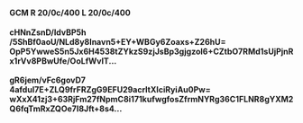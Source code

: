 #### GCM R 20/0c/400 L 20/0c/400
**cHNnZsnD/IdvBP5h**<br/>**/5ShBf0aoU/NLd8y8Inavn5+EY+WBGy6Zoaxs+Z26hU=**<br/>**OpP5YwweS5n5Jx6H4538tZYkzS9zjJsBp3gjgzol6+CZtbO7RMd1sUjPjnRx1rVv8PBwUfe/OoLfWvIT...**<br/><br/>
**gR6jem/vFc6govD7**<br/>**4afduI7E+ZLQ9frFRZgG9EFU29acrltXIciRyiAu0Pw=**<br/>**wXxX41zj3+63RjFm27fNpmC8i171kufwgfosZfrmNYRg36C1FLNR8gYXM2Q6fqTmRxZQOe7I8Jft+8s4...**